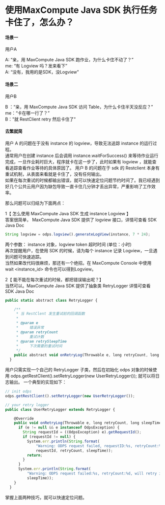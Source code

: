 # 使用MaxCompute Java SDK 执行任务卡住了，怎么办？

<h4>场景一</h4>

用户A

A: “亲，用 MaxCompute Java SDK 跑作业，为什么卡住不动了？”</br>
me: “有 Logview 吗？发来看下”</br>
A: “没有，我用的是SDK，没Logview”</br>

<h4>场景二</h4>

用户B

B ：“亲，用 MaxCompute Java SDK 访问 Table，为什么卡住半天没反应？”</br>
me：“卡在哪一行了？”</br>
B："就 RestClient retry 然后卡住了"</br>

<h4>去繁就简</h4>

用户 A 的问题在于没有 instance 的 logview，导致无法追踪 instance 的运行过程。</br>
通常用户在创建 instance 后会调用 instance.waitForSuccess() 来等待作业运行完成，一旦作业耗时巨大，程序就卡在这一步了，此时如果有 logview ，就能查看追踪查看作业等待的具体原因了。
用户 B 的问题在于 sdk 的 Restclient 本身有重试机制，从表面来看就是卡住了，没有任何输出。</br>
如果在每次重试的时候都输出错误，就可以快速定位问题节约时间了。我已经遇到好几个公共云用户因为缺包导致一直卡住几分钟才丢出异常，严重影响了工作效率。

那么问题可以归结为下面两点：

1【 怎么使用 MaxCompute Java SDK 生成 instance Logview 】</br>
答案很简单， MaxCompute Java SDK 提供了 logview 接口，详情可查看 SDK Java Doc</br>

```js
String logview = odps.logview().generateLogView(instance, 7 * 24);
```

两个参数： instance 对象，logview token 超时时间 (单位：小时)</br>
再次提醒用户，在使用 SDK 的时候，请为每个 instance 记录 Logview，一旦遇到问题可快速追踪。</br>
当然如果改代码很麻烦，那还有一个绝招。在 MaxCompute Console 中使用 wait <instance_id> 命令也可以得到Logview。</br>

2【 能不能在每次重试的时候，都把错误输出呢？】</br>
当然可以。MaxCompute Java SDK 提供了抽象类 RetryLogger 详情可查看 SDK Java Doc

```js
public static abstract class RetryLogger {

    /**
     * 当 RestClent 发生重试前的回调函数
     *
     * @param e
     *     错误异常
     * @param retryCount
     *     重试计数
     * @param retrySleepTime
     *     下次需要的重试时间
     */
    public abstract void onRetryLog(Throwable e, long retryCount, long retrySleepTime);
  }
```

用户只需实现一个自己的 RetryLogger 子类，然后在初始化 odps 对象的时候使用 odps.getRestClient().setRetryLogger(new UserRetryLogger()); 就可以将日志输出。
一个典型的实现如下：

```js
// init odps
odps.getRestClient().setRetryLogger(new UserRetryLogger());

// your retry logger
public class UserRetryLogger extends RetryLogger {

    @Override
    public void onRetryLog(Throwable e, long retryCount, long sleepTime) {
      if (e != null && e instanceof OdpsException) {
        String requestId = ((OdpsException) e).getRequestId();
        if (requestId != null) {
          System.err.println(String.format(
              "Warning: ODPS request failed, requestID:%s, retryCount:%d, will retry in %d seconds.",
              requestId, retryCount, sleepTime));
          return;
        }
      }
      System.err.println(String.format(
          "Warning: ODPS request failed:%s, retryCount:%d, will retry in %d seconds.", e.getMessage(),retryCount,
          sleepTime));
    }
  }
```

掌握上面两种技巧，就可以快速定位问题。
